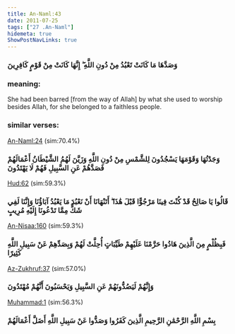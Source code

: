 ```yaml
---
title: An-Naml:43
date: 2011-07-25
tags: ["27 .An-Naml"]
hidemeta: true 
ShowPostNavLinks: true 
---
```

### وَصَدَّهَا مَا كَانَتْ تَعْبُدُ مِنْ دُونِ اللَّهِ ۖ إِنَّهَا كَانَتْ مِنْ قَوْمٍ كَافِرِينَ
### meaning: 
She had been barred [from the way of Allah] by what she used to worship besides Allah, for she belonged to a faithless people.
### similar verses: 

[An-Naml:24](/27/24) (sim:70.4%)

### وَجَدْتُهَا وَقَوْمَهَا يَسْجُدُونَ لِلشَّمْسِ مِنْ دُونِ اللَّهِ وَزَيَّنَ لَهُمُ الشَّيْطَانُ أَعْمَالَهُمْ فَصَدَّهُمْ عَنِ السَّبِيلِ فَهُمْ لَا يَهْتَدُونَ

[Hud:62](/11/62) (sim:59.3%)

### قَالُوا يَا صَالِحُ قَدْ كُنْتَ فِينَا مَرْجُوًّا قَبْلَ هَٰذَا ۖ أَتَنْهَانَا أَنْ نَعْبُدَ مَا يَعْبُدُ آبَاؤُنَا وَإِنَّنَا لَفِي شَكٍّ مِمَّا تَدْعُونَا إِلَيْهِ مُرِيبٍ

[An-Nisaa:160](/4/160) (sim:59.3%)

### فَبِظُلْمٍ مِنَ الَّذِينَ هَادُوا حَرَّمْنَا عَلَيْهِمْ طَيِّبَاتٍ أُحِلَّتْ لَهُمْ وَبِصَدِّهِمْ عَنْ سَبِيلِ اللَّهِ كَثِيرًا

[Az-Zukhruf:37](/43/37) (sim:57.0%)

### وَإِنَّهُمْ لَيَصُدُّونَهُمْ عَنِ السَّبِيلِ وَيَحْسَبُونَ أَنَّهُمْ مُهْتَدُونَ

[Muhammad:1](/47/1) (sim:56.3%)

### بِسْمِ اللَّهِ الرَّحْمَٰنِ الرَّحِيمِ الَّذِينَ كَفَرُوا وَصَدُّوا عَنْ سَبِيلِ اللَّهِ أَضَلَّ أَعْمَالَهُمْ
